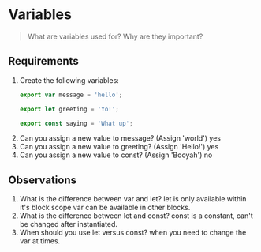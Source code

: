 # Variables

> What are variables used for? Why are they important?

## Requirements

1. Create the following variables:
    ```js
    export var message = 'hello';

    export let greeting = 'Yo!';

    export const saying = 'What up';
    ```
2. Can you assign a new value to message? (Assign 'world') yes
3. Can you assign a new value to greeting? (Assign 'Hello!') yes
4. Can you assign a new value to const? (Assign 'Booyah') no


## Observations

1. What is the difference between var and let? let is only available within it's block scope var can be available in other blocks.
2. What is the difference between let and const? const is a constant, can't be changed after instantiated.
3. When should you use let versus const? when you need to change the var at times.
